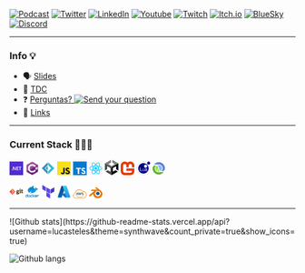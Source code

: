 [![Podcast](https://img.shields.io/badge/podcast-RebuildCast-blueviolet?logo=applepodcasts)](https://lucasteles.dev/)
[![Twitter](https://img.shields.io/badge/%7F-@lucasteles42-blueviolet?&logo=twitter&logoColor=white)](https://twitter.com/LucasTeles42)
[![LinkedIn](https://img.shields.io/badge/%7F-lucasteles42-blueviolet?style=flat-square&logo=linkedin&logoColor=white)](https://www.linkedin.com/in/lucasteles42)
[![Youtube](https://img.shields.io/youtube/channel/subscribers/UCnI7fLVMhv28rjcUH-fON0w?label=YouTube&logo=youtube&style=flat-square&color=blueviolet&logoColor=red&logoColor=white)](https://youtube.com/@lucasteles42)
[![Twitch](https://img.shields.io/twitch/status/lucasteles42?color=blueviolet&logo=twitch&style=flat-square&logoColor=white)](https://www.twitch.tv/lucasteles42)
[![Itch.io](https://img.shields.io/badge/itch.io-@lucasteles-blueviolet?&logo=itchdotio&logoColor=white)](https://lucasteles.itch.io)
[![BlueSky](https://img.shields.io/badge/%7F-@lucasteles42-blueviolet?&logo=bluesky&logoColor=white)](https://bsky.app/profile/lucasteles42.bsky.social)
[![Discord](https://img.shields.io/badge/%7F-lucasteles-blueviolet?style=flat-square&logo=discord&logoColor=white)](https://discordapp.com/users/202255104991166464)

<hr/>

### Info 💡

* 🗣  [Slides](https://www.slideshare.net/LucasTeles25)
* 🌈 [TDC](https://thedevconf.com/palestrante/LucasTeles)
* ❓  [Perguntas? ![Send your question](https://badgen.net/github/open-issues/lucasteles/lucasteles?color=purple)](https://github.com/lucasteles/lucasteles/issues)
* 🔗 [Links](https://linktr.ee/lucasteles42)

<hr/>

### Current Stack 👨🏾‍💻

<code><img width="24" src="https://raw.githubusercontent.com/lucasteles/lucasteles/main/logos/dotnet.png" alt="dotnet"/></code> 
<code><img width="24" src="https://raw.githubusercontent.com/lucasteles/lucasteles/main/logos/csharp.png" alt="csharp"/></code> 
<code><img width="24" src="https://raw.githubusercontent.com/lucasteles/lucasteles/main/logos/fsharp.png" alt="fsharp"/></code> 
<code><img width="24" src="https://raw.githubusercontent.com/lucasteles/lucasteles/main/logos/js.png" alt="javascript"/></code> 
<code><img width="24" src="https://raw.githubusercontent.com/lucasteles/lucasteles/main/logos/typescript.png" alt="typescript"/></code>
<code><img width="24" src="https://raw.githubusercontent.com/lucasteles/lucasteles/main/logos/react.png" alt="react"/></code> 
<code><img width="24" src="https://raw.githubusercontent.com/lucasteles/lucasteles/main/logos/unity.png" alt="unity"/></code> 
<code><img width="24" src="https://raw.githubusercontent.com/lucasteles/lucasteles/main/logos/monogame.png" alt="monogame"/></code> 
<code><img width="24" src="https://raw.githubusercontent.com/lucasteles/lucasteles/main/logos/lua.png" alt="lua"/></code> 
<code><img width="24" src="https://raw.githubusercontent.com/lucasteles/lucasteles/main/logos/clojure.png" alt="clojure"/></code> 

<code><img width="24" src="https://raw.githubusercontent.com/lucasteles/lucasteles/main/logos/git.png" alt="git"/></code>
<code><img width="24" src="https://raw.githubusercontent.com/lucasteles/lucasteles/main/logos/docker.png" alt="docker"/></code> 
<code><img width="24" src="https://raw.githubusercontent.com/lucasteles/lucasteles/main/logos/terraform.png" alt="terraform"/></code> 
<code><img width="24" src="https://raw.githubusercontent.com/lucasteles/lucasteles/main/logos/azure.png" alt="azure"/></code> 
<code><img width="24" src="https://raw.githubusercontent.com/lucasteles/lucasteles/main/logos/aws.png" alt="aws"/></code> 
<code><img width="24" src="https://raw.githubusercontent.com/lucasteles/lucasteles/main/logos/blender.png" alt="blender"/></code> 
<hr/>
![Github stats](https://github-readme-stats.vercel.app/api?username=lucasteles&theme=synthwave&count_private=true&show_icons=true)

![Github langs](https://github-readme-stats.vercel.app/api/top-langs/?username=lucasteles&theme=synthwave&layout=compact)


